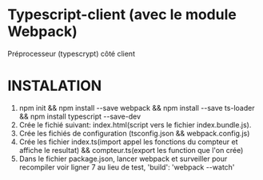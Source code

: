 # Typescript-client (avec le module Webpack)
Préprocesseur (typescrypt) côté client

# INSTALATION
1. npm init && npm install --save webpack && npm install --save ts-loader && npm install typescript --save-dev
2. Crée le fichié suivant: index.html(script vers le fichier index.bundle.js).
3. Crée les fichiés de configuration (tsconfig.json && webpack.config.js)
4. Crée les fichier index.ts(import appel les fonctions du compteur et affiche le resultat) && compteur.ts(export les function que l'on crée)
5. Dans le fichier package.json, lancer webpack et surveiller pour recompiler voir ligner 7 au lieu de test, 'build': 'webpack --watch'